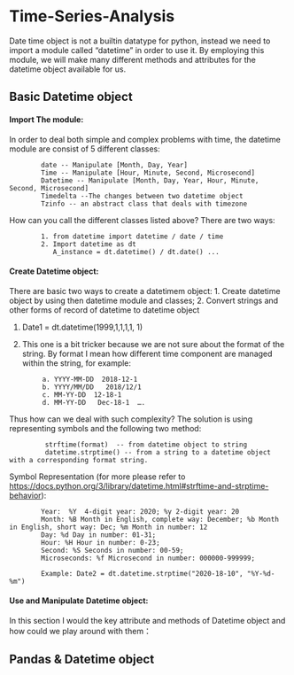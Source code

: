 # Time-Series-Analysis
Date time object is not a builtin datatype for python, instead we need to import a module called “datetime” in order to use it. By employing this module, we will  make many different methods and attributes for the datetime object available for us.

## Basic Datetime object

#### Import The module:

In order to deal both simple and complex problems with time, the datetime module are consist of 5 different classes:

            date -- Manipulate [Month, Day, Year]
            Time -- Manipulate [Hour, Minute, Second, Microsecond]
            Datetime -- Manipulate [Month, Day, Year, Hour, Minute, Second, Microsecond]
            Timedelta --The changes between two datetime object
            Tzinfo -- an abstract class that deals with timezone

How can you call the different classes listed above? There are two ways:

            1. from datetime import datetime / date / time
            2. Import datetime as dt
               A_instance = dt.datetime() / dt.date() ...

####  Create Datetime object:

There are basic two ways to create a datetimem object: 1. Create datetime object by using then datetime module and classes; 2. Convert strings and other forms of record of datetime to datetime object

1. Date1 = dt.datetime(1999,1,1,1,1, 1)

2. This one is a bit tricker because we are not sure about the format of the string. By format I mean how different time component are managed within the string, for example:

            a. YYYY-MM-DD  2018-12-1
            b. YYYY/MM/DD   2018/12/1
            c. MM-YY-DD  12-18-1                    
            d. MM-YY-DD   Dec-18-1  ….

         
Thus how can we deal with such complexity? The solution is using representing symbols and the following two method:

             strftime(format)  -- from datetime object to string
             datetime.strptime() -- from a string to a datetime object with a corresponding format string.

Symbol Representation (for more please refer to https://docs.python.org/3/library/datetime.html#strftime-and-strptime-behavior):

            Year:  %Y  4-digit year: 2020; %y 2-digit year: 20
            Month: %B Month in English, complete way: December; %b Month in English, short way: Dec; %m Month in number: 12
            Day: %d Day in number: 01-31; 
            Hour: %H Hour in number: 0-23;
            Second: %S Seconds in number: 00-59;
            Microseconds: %f Microsecond in number: 000000-999999;
            
            Example: Date2 = dt.datetime.strptime("2020-18-10", "%Y-%d-%m")

####  Use and Manipulate Datetime object:

In this section I would the key attribute and methods of Datetime object and how could we play around with them：

## Pandas & Datetime object


